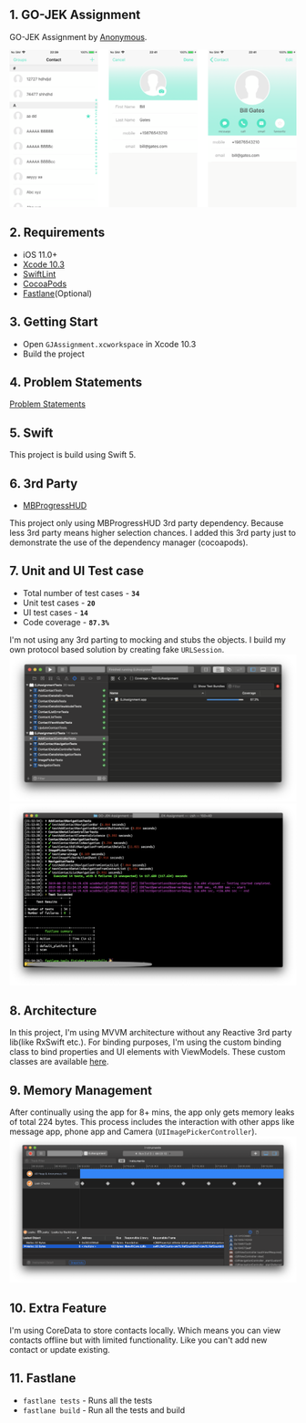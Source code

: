 ## 1. GO-JEK Assignment
GO-JEK Assignment by [Anonymous](mailto://).

![](docs/Screenshot.png)

## 2. Requirements
- iOS 11.0+
- [Xcode 10.3](https://download.developer.apple.com/Developer_Tools/Xcode_10.3/Xcode_10.3.xip) 
- [SwiftLint](https://github.com/realm/SwiftLint)
- [CocoaPods](https://cocoapods.org/)
- [Fastlane](https://fastlane.tools)(Optional)

## 3. Getting Start
- Open `GJAssignment.xcworkspace` in Xcode 10.3
- Build the project

## 4. Problem Statements
[Problem Statements](docs/ProblemStatement.pdf)

## 5. Swift
This project is build using Swift 5.

## 6. 3rd Party
- [MBProgressHUD](https://github.com/jdg/MBProgressHUD)

​This project only using MBProgressHUD 3rd party dependency. Because less 3rd party means higher selection chances. I added this 3rd party just to demonstrate the use of the dependency manager (cocoapods).

## 7. Unit and UI Test case
 - Total number of test cases - **`34`**
 - Unit test cases - **`20`**
 - UI test cases - **`14`**
 - Code coverage - **`87.3%`**

I'm not using any 3rd parting to mocking and stubs the objects. I build my own protocol based solution by creating fake `URLSession`.
![](docs/XcodeTestResult.png)
![](docs/FastlaneTestResult.png)

## 8. Architecture
In this project, I'm using MVVM architecture without any Reactive 3rd party lib(like RxSwift etc.). For binding purposes, I'm using the custom binding class to bind properties and UI elements with ViewModels. These custom classes are available [here](GJAssignment/Utilities/Bindable).

## 9. Memory Management
After continually using the app for 8+ mins, the app only gets memory leaks of total 224 bytes. This process includes the interaction with other apps like message app, phone app and Camera (`UIImagePickerController`).
![](docs/MemoryLeaks.png)

## 10. Extra Feature
I'm using CoreData to store contacts locally. Which means you can view contacts offline but with limited functionality. Like you can't add new contact or update existing.

## 11. Fastlane 
- `fastlane tests` - Runs all the tests
- `fastlane build` - Run all the tests and build
